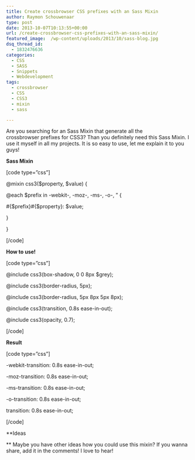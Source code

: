 ```yaml
---
title: Create crossbrowser CSS prefixes with an Sass Mixin
author: Raymon Schouwenaar
type: post
date: 2013-10-07T10:13:55+00:00
url: /create-crossbrowser-css-prefixes-with-an-sass-mixin/
featured_image:  /wp-content/uploads/2013/10/sass-blog.jpg
dsq_thread_id:
  - 1832476636
categories:
  - CSS
  - SASS
  - Snippets
  - Webdevelopment
tags:
  - crossbrowser
  - CSS
  - CSS3
  - mixin
  - sass

---
```

Are you searching for an Sass Mixin that generate all the crossbrowser prefixes for CSS3? Than you definitely need this Sass Mixin. I use it myself in all my projects. It is so easy to use, let me explain it to you guys!

**Sass Mixin**

[code type=&#8221;css&#8221;]

@mixin css3($property, $value) {

@each $prefix in -webkit-, -moz-, -ms-, -o-, &#8221; {

#{$prefix}#{$property}: $value;

}

}

[/code]

**How to use!**

[code type=&#8221;css&#8221;]

@include css3(box-shadow, 0 0 8px $grey);

@include css3(border-radius, 5px);

@include css3(border-radius, 5px 8px 5px 8px);

@include css3(transition, 0.8s ease-in-out);

@include css3(opacity, 0.7);

[/code]

**Result**

[code type=&#8221;css&#8221;]

-webkit-transition: 0.8s ease-in-out;

-moz-transition: 0.8s ease-in-out;

-ms-transition: 0.8s ease-in-out;

-o-transition: 0.8s ease-in-out;

transition: 0.8s ease-in-out;

[/code]

**Ideas

** Maybe you have other ideas how you could use this mixin? If you wanna share, add it in the comments! I love to hear!

&nbsp;